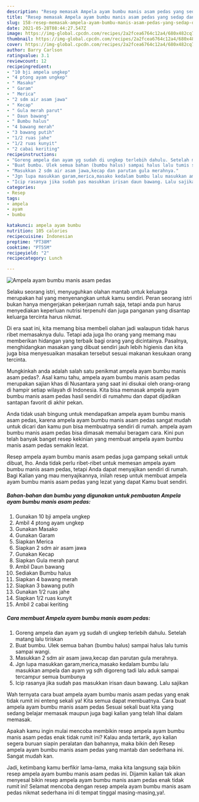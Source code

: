 ```yaml
---
description: "Resep memasak Ampela ayam bumbu manis asam pedas yang sedap dan Mudah Dibuat"
title: "Resep memasak Ampela ayam bumbu manis asam pedas yang sedap dan Mudah Dibuat"
slug: 158-resep-memasak-ampela-ayam-bumbu-manis-asam-pedas-yang-sedap-dan-mudah-dibuat
date: 2021-05-28T08:44:27.547Z
image: https://img-global.cpcdn.com/recipes/2a2fcea6764c12a4/680x482cq70/ampela-ayam-bumbu-manis-asam-pedas-foto-resep-utama.jpg
thumbnail: https://img-global.cpcdn.com/recipes/2a2fcea6764c12a4/680x482cq70/ampela-ayam-bumbu-manis-asam-pedas-foto-resep-utama.jpg
cover: https://img-global.cpcdn.com/recipes/2a2fcea6764c12a4/680x482cq70/ampela-ayam-bumbu-manis-asam-pedas-foto-resep-utama.jpg
author: Barry Carlson
ratingvalue: 3.1
reviewcount: 12
recipeingredient:
- "10 bji ampela ungkep"
- "4 ptong ayam ungkep"
- " Masako"
- " Garam"
- " Merica"
- "2 sdm air asam jawa"
- " Kecap"
- " Gula merah parut"
- " Daun bawang"
- " Bumbu halus"
- "4 bawang merah"
- "3 bawang putih"
- "1/2 ruas jahe"
- "1/2 ruas kunyit"
- "2 cabai keriting"
recipeinstructions:
- "Goreng ampela dan ayam yg sudah di ungkep terlebih dahulu. Setelah matang lalu tiriskan"
- "Buat bumbu. Ulek semua bahan (bumbu halus) sampai halus lalu tumis sampai wangi."
- "Masukkan 2 sdm air asam jawa,kecap dan parutan gula merahnya."
- "Jgn lupa masukkan garam,merica,masako kedalam bumbu lalu masukkan ampela dan ayam yg sdh digoreng tadi lalu aduk sampai tercampur semua bumbunya"
- "Icip rasanya jika sudah pas masukkan irisan daun bawang. Lalu sajikan"
categories:
- Resep
tags:
- ampela
- ayam
- bumbu

katakunci: ampela ayam bumbu 
nutrition: 105 calories
recipecuisine: Indonesian
preptime: "PT38M"
cooktime: "PT55M"
recipeyield: "2"
recipecategory: Lunch

---
```



![Ampela ayam bumbu manis asam pedas](https://img-global.cpcdn.com/recipes/2a2fcea6764c12a4/680x482cq70/ampela-ayam-bumbu-manis-asam-pedas-foto-resep-utama.jpg)

Selaku seorang istri, menyuguhkan olahan mantab untuk keluarga merupakan hal yang menyenangkan untuk kamu sendiri. Peran seorang istri bukan hanya mengerjakan pekerjaan rumah saja, tetapi anda pun harus menyediakan keperluan nutrisi terpenuhi dan juga panganan yang disantap keluarga tercinta harus nikmat.

Di era  saat ini, kita memang bisa membeli olahan jadi walaupun tidak harus ribet memasaknya dulu. Tetapi ada juga lho orang yang memang mau memberikan hidangan yang terbaik bagi orang yang dicintainya. Pasalnya, menghidangkan masakan yang dibuat sendiri jauh lebih higienis dan kita juga bisa menyesuaikan masakan tersebut sesuai makanan kesukaan orang tercinta. 



Mungkinkah anda adalah salah satu penikmat ampela ayam bumbu manis asam pedas?. Asal kamu tahu, ampela ayam bumbu manis asam pedas merupakan sajian khas di Nusantara yang saat ini disukai oleh orang-orang di hampir setiap wilayah di Indonesia. Kita bisa memasak ampela ayam bumbu manis asam pedas hasil sendiri di rumahmu dan dapat dijadikan santapan favorit di akhir pekan.

Anda tidak usah bingung untuk mendapatkan ampela ayam bumbu manis asam pedas, karena ampela ayam bumbu manis asam pedas sangat mudah untuk dicari dan kamu pun bisa membuatnya sendiri di rumah. ampela ayam bumbu manis asam pedas bisa dimasak memalui beragam cara. Kini pun telah banyak banget resep kekinian yang membuat ampela ayam bumbu manis asam pedas semakin lezat.

Resep ampela ayam bumbu manis asam pedas juga gampang sekali untuk dibuat, lho. Anda tidak perlu ribet-ribet untuk memesan ampela ayam bumbu manis asam pedas, tetapi Anda dapat menyajikan sendiri di rumah. Bagi Kalian yang mau menyajikannya, inilah resep untuk membuat ampela ayam bumbu manis asam pedas yang lezat yang dapat Kamu buat sendiri.

<!--inarticleads1-->

##### Bahan-bahan dan bumbu yang digunakan untuk pembuatan Ampela ayam bumbu manis asam pedas:

1. Gunakan 10 bji ampela ungkep
1. Ambil 4 ptong ayam ungkep
1. Gunakan  Masako
1. Gunakan  Garam
1. Siapkan  Merica
1. Siapkan 2 sdm air asam jawa
1. Gunakan  Kecap
1. Siapkan  Gula merah parut
1. Ambil  Daun bawang
1. Sediakan  Bumbu halus
1. Siapkan 4 bawang merah
1. Siapkan 3 bawang putih
1. Gunakan 1/2 ruas jahe
1. Siapkan 1/2 ruas kunyit
1. Ambil 2 cabai keriting




<!--inarticleads2-->

##### Cara membuat Ampela ayam bumbu manis asam pedas:

1. Goreng ampela dan ayam yg sudah di ungkep terlebih dahulu. Setelah matang lalu tiriskan
1. Buat bumbu. Ulek semua bahan (bumbu halus) sampai halus lalu tumis sampai wangi.
1. Masukkan 2 sdm air asam jawa,kecap dan parutan gula merahnya.
1. Jgn lupa masukkan garam,merica,masako kedalam bumbu lalu masukkan ampela dan ayam yg sdh digoreng tadi lalu aduk sampai tercampur semua bumbunya
1. Icip rasanya jika sudah pas masukkan irisan daun bawang. Lalu sajikan




Wah ternyata cara buat ampela ayam bumbu manis asam pedas yang enak tidak rumit ini enteng sekali ya! Kita semua dapat membuatnya. Cara buat ampela ayam bumbu manis asam pedas Sesuai sekali buat kita yang sedang belajar memasak maupun juga bagi kalian yang telah lihai dalam memasak.

Apakah kamu ingin mulai mencoba membikin resep ampela ayam bumbu manis asam pedas enak tidak rumit ini? Kalau anda tertarik, ayo kalian segera buruan siapin peralatan dan bahannya, maka bikin deh Resep ampela ayam bumbu manis asam pedas yang mantab dan sederhana ini. Sangat mudah kan. 

Jadi, ketimbang kamu berfikir lama-lama, maka kita langsung saja bikin resep ampela ayam bumbu manis asam pedas ini. Dijamin kalian tak akan menyesal bikin resep ampela ayam bumbu manis asam pedas enak tidak rumit ini! Selamat mencoba dengan resep ampela ayam bumbu manis asam pedas nikmat sederhana ini di tempat tinggal masing-masing,ya!.

